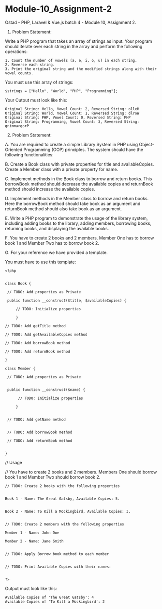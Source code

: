 # Module-10_Assignment-2
Ostad - PHP, Laravel &amp; Vue.js batch 4 - Module 10, Assignment 2.

1. Problem Statement:

Write a PHP program that takes an array of strings as input. Your program should iterate over each string in the array and perform the following operations:

    1. Count the number of vowels (a, e, i, o, u) in each string.
    2. Reverse each string.
    3. Print the original string and the modified strings along with their vowel counts.

You must use this array of strings:

    $strings = ["Hello", "World", "PHP", "Programming"];

Your Output must look like this:

    Original String: Hello, Vowel Count: 2, Reversed String: olleH
    Original String: World, Vowel Count: 1, Reversed String: dlroW
    Original String: PHP, Vowel Count: 0, Reversed String: PHP
    Original String: Programming, Vowel Count: 3, Reversed String: gnimmargorP

2. Problem Statement:

A. You are required to create a simple Library System in PHP using Object-Oriented Programming (OOP) principles. The system should have the following functionalities:

B. Create a Book class with private properties for title and availableCopies. Create a Member class with a private property for name.

C. Implement methods in the Book class to borrow and return books. This borrowBook method should decrease the available copies and returnBook method should increase the available copies.

D. Implement methods in the Member class to borrow and return books. Here the borrowBook method should take book as an argument and returnBook method should also take book as an argument.

E. Write a PHP program to demonstrate the usage of the library system, including adding books to the library, adding members, borrowing books, returning books, and displaying the available books.

F. You have to create  2 books and 2 members. Member One has to borrow  book 1 and Member Two has to borrow  book 2.

G. For your reference we have provided a template.

You must have to use this template:

    <?php


    class Book {

     // TODO: Add properties as Private

     public function __construct($title, $availableCopies) {

         // TODO: Initialize properties

         }

    // TODO: Add getTitle method

    // TODO: Add getAvailableCopies method

    // TODO: Add borrowBook method

    // TODO: Add returnBook method

    }

    class Member {

     // TODO: Add properties as Private


     public function __construct($name) {

          // TODO: Initialize properties

         }


     // TODO: Add getName method


     // TODO: Add borrowBook method

     // TODO: Add returnBook method


    }



// Usage

// You have to create  2 books and 2 members. Members One should borrow  book 1 and Member Two should borrow  book 2.


    // TODO: Create 2 books with the following properties


    Book 1 - Name: The Great Gatsby, Available Copies: 5.


    Book 2 - Name: To Kill a Mockingbird, Available Copies: 3.


    // TODO: Create 2 members with the following properties

    Member 1 - Name: John Doe

    Member 2 - Name: Jane Smith


    // TODO: Apply Borrow book method to each member


    // TODO: Print Available Copies with their names:


    ?>


Output must look like this:

    Available Copies of 'The Great Gatsby': 4
    Available Copies of 'To Kill a Mockingbird': 2

